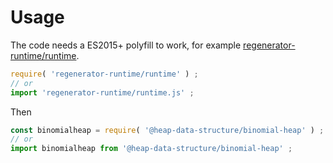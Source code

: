# Usage

The code needs a ES2015+ polyfill to work, for example
[regenerator-runtime/runtime](https://babeljs.io/docs/usage/polyfill).
```js
require( 'regenerator-runtime/runtime' ) ;
// or
import 'regenerator-runtime/runtime.js' ;
```

Then
```js
const binomialheap = require( '@heap-data-structure/binomial-heap' ) ;
// or
import binomialheap from '@heap-data-structure/binomial-heap' ;
```
